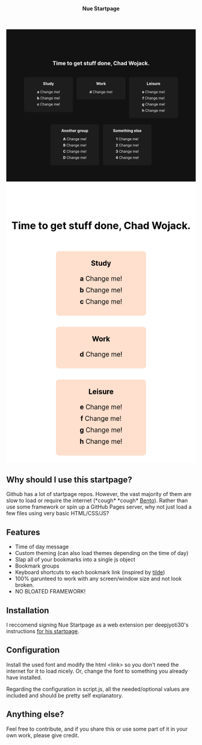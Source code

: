 <h2></h2><br>

<p align="center">
 <b>Nue Startpage</b>
</p>

<h2></h2><br>

<div align="center">
    <img src="Screenshot 1.png" alt="Startpage Preview">
    <img src="Screenshot 2.png" alt="Startpage Preview">
</div>

## Why should I use this startpage?
Github has a lot of startpage repos. However, the vast majority of them are slow to load or require the internet (\*cough\* \*cough\* [Bento](https://github.com/migueravila/Bento)). Rather than use some framework or spin up a GitHub Pages server, why not just load a few files using very basic HTML/CSS/JS?

## Features
* Time of day message
* Custom theming (can also load themes depending on the time of day)
* Slap all of your bookmarks into a single js object
* Bookmark groups
* Keyboard shortcuts to each bookmark link (inspired by [tilde](https://github.com/xvvvyz/tilde))
* 100% garunteed to work with any screen/window size and not look broken.
* NO BLOATED FRAMEWORK!

## Installation
I reccomend signing Nue Startpage as a web extension per deepjyoti30's instructions [for his startpage](https://github.com/deepjyoti30/startpage/wiki/Installation).

## Configuration
Install the used font and modify the html \<link\> so you don't need the internet for it to load nicely. Or, change the font to something you already have installed.

Regarding the configuration in script.js, all the needed/optional values are included and should be pretty self explanatory. 

## Anything else?
Feel free to contribute, and if you share this or use some part of it in your own work, please give credit.
